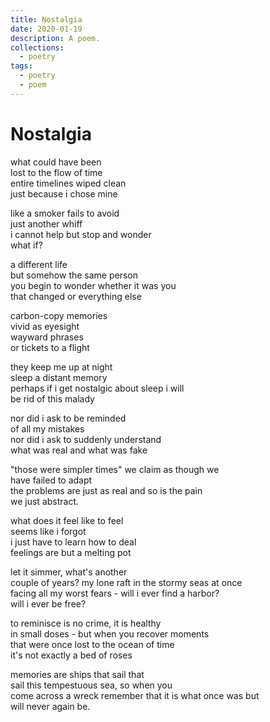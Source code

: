 ```yaml
---
title: Nostalgia
date: 2020-01-19
description: A poem.
collections:
  - poetry
tags:
  - poetry
  - poem
---
```


# Nostalgia

what could have been\
lost to the flow of time\
entire timelines wiped clean\
just because i chose mine

like a smoker fails to avoid\
just another whiff\
i cannot help but stop and wonder\
what if?

a different life\
but somehow the same person\
you begin to wonder whether it was you\
that changed or everything else

carbon-copy memories\
vivid as eyesight\
wayward phrases\
or tickets to a flight

they keep me up at night\
sleep a distant memory\
perhaps if i get nostalgic about sleep i will\
be rid of this malady

nor did i ask to be reminded\
of all my mistakes\
nor did i ask to suddenly understand\
what was real and what was fake

"those were simpler times" we claim as though we\
have failed to adapt\
the problems are just as real and so is the pain\
we just abstract.

what does it feel like to feel\
seems like i forgot\
i just have to learn how to deal\
feelings are but a melting pot

let it simmer, what's another\
couple of years? my lone raft in the stormy seas at once\
facing all my worst fears - will i ever find a harbor?\
will i ever be free?

to reminisce is no crime, it is healthy\
in small doses - but when you recover moments\
that were once lost to the ocean of time\
it's not exactly a bed of roses

memories are ships that sail that\
sail this tempestuous sea, so when you\
come across a wreck remember that it is what once was but\
will never again be.
